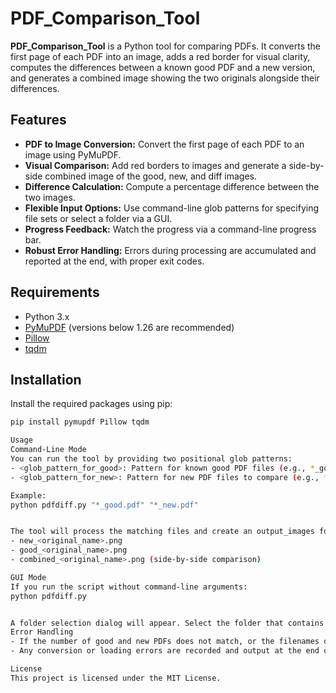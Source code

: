 # PDF_Comparison_Tool

**PDF_Comparison_Tool** is a Python tool for comparing PDFs. It converts the first page of each PDF into an image, adds a red border for visual clarity, computes the differences between a known good PDF and a new version, and generates a combined image showing the two originals alongside their differences.

## Features

- **PDF to Image Conversion:** Convert the first page of each PDF to an image using PyMuPDF.
- **Visual Comparison:** Add red borders to images and generate a side-by-side combined image of the good, new, and diff images.
- **Difference Calculation:** Compute a percentage difference between the two images.
- **Flexible Input Options:** Use command-line glob patterns for specifying file sets or select a folder via a GUI.
- **Progress Feedback:** Watch the progress via a command-line progress bar.
- **Robust Error Handling:** Errors during processing are accumulated and reported at the end, with proper exit codes.

## Requirements

- Python 3.x
- [PyMuPDF](https://pymupdf.readthedocs.io/en/latest/) (versions below 1.26 are recommended)
- [Pillow](https://python-pillow.org/)
- [tqdm](https://github.com/tqdm/tqdm)

## Installation

Install the required packages using pip:

```bash
pip install pymupdf Pillow tqdm

Usage
Command-Line Mode
You can run the tool by providing two positional glob patterns:
- <glob_pattern_for_good>: Pattern for known good PDF files (e.g., *_good.pdf)
- <glob_pattern_for_new>: Pattern for new PDF files to compare (e.g., *_new.pdf)

Example:
python pdfdiff.py "*_good.pdf" "*_new.pdf"


The tool will process the matching files and create an output_images folder in the same directory as your PDFs, containing:
- new_<original_name>.png
- good_<original_name>.png
- combined_<original_name>.png (side-by-side comparison)

GUI Mode
If you run the script without command-line arguments:
python pdfdiff.py


A folder selection dialog will appear. Select the folder that contains your PDF files. The tool will then use the default patterns (*_good.pdf and *_new.pdf) for processing.
Error Handling
- If the number of good and new PDFs does not match, or the filenames do not correspond after removing the _good or _new suffix, the tool will print an error message and exit with a non-zero code.
- Any conversion or loading errors are recorded and output at the end of processing.

License
This project is licensed under the MIT License.
